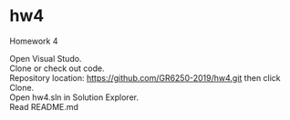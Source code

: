 # hw4
Homework 4

Open Visual Studo.  
Clone or check out code.  
Repository location: https://github.com/GR6250-2019/hw4.git then click Clone.  
Open hw4.sln in Solution Explorer.  
Read README.md  
